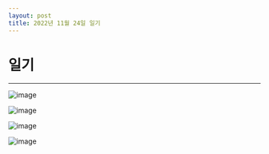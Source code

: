 ```yaml
---
layout: post
title: 2022년 11월 24일 일기
---
```


일기
=======================   
************************

![image]({{site.baseurl}}/assets/images/1124/2.JPG)   

![image]({{site.baseurl}}/assets/images/1124/3.JPG)   

![image]({{site.baseurl}}/assets/images/1124/4.JPG)   

![image]({{site.baseurl}}/assets/images/1124/5.JPG)   
